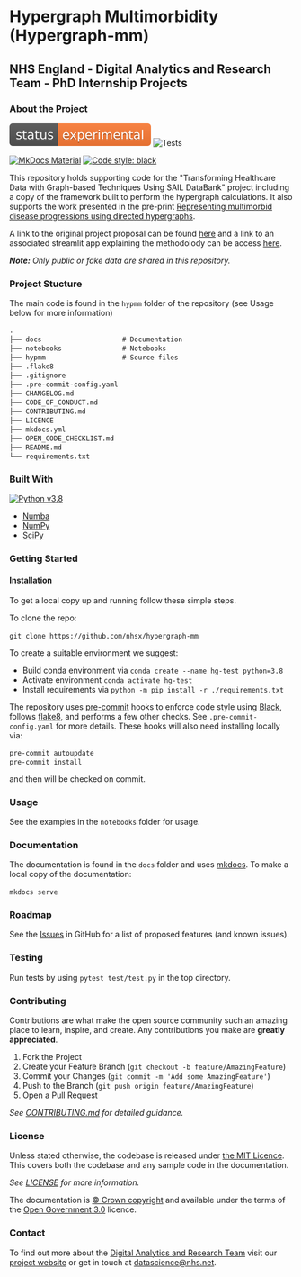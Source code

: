 # Hypergraph Multimorbidity (Hypergraph-mm)
## NHS England -  Digital Analytics and Research Team - PhD Internship Projects

### About the Project

[![status: experimental](https://github.com/GIScience/badges/raw/master/status/experimental.svg)](https://github.com/GIScience/badges#experimental)
![Tests](https://github.com/nhsx/hypergraph-mm/actions/workflows/tests.yml/badge.svg)

[![MkDocs Material](https://img.shields.io/badge/style-MkDocs%20Material-darkblue "Markdown Style: MkDocs")](https://squidfunk.github.io/mkdocs-material/reference/)
[![Code style: black](https://img.shields.io/badge/code%20style-black-000000.svg)](https://github.com/psf/black)


This repository holds supporting code for the "Transforming Healthcare Data with Graph-based Techniques Using SAIL DataBank" project including a copy of the framework built to perform the hypergraph calculations.  It also supports the work presented in the pre-print [Representing multimorbid disease progressions using directed hypergraphs](https://doi.org/10.1101/2023.08.31.23294903).

A link to the original project proposal can be found [here](https://nhsx.github.io/nhsx-internship-projects/) and a link to an associated streamlit app explaining the methodolody can be access [here](https://nhsx-hypergraphical-streamlit-hypergraphs-hklixt.streamlit.app/).

_**Note:** Only public or fake data are shared in this repository._

### Project Stucture

The main code is found in the `hypmm` folder of the repository (see Usage below for more information)

```
.
├── docs                    # Documentation
├── notebooks               # Notebooks
├── hypmm                   # Source files
├── .flake8
├── .gitignore
├── .pre-commit-config.yaml
├── CHANGELOG.md
├── CODE_OF_CONDUCT.md
├── CONTRIBUTING.md
├── LICENCE
├── mkdocs.yml
├── OPEN_CODE_CHECKLIST.md
├── README.md
└── requirements.txt
```

### Built With

[![Python v3.8](https://img.shields.io/badge/python-v3.8-blue.svg)](https://www.python.org/downloads/release/python-380/)
- [Numba](https://numba.pydata.org/)
- [NumPy](https://numpy.org/)
- [SciPy](https://scipy.org/)

### Getting Started

#### Installation

To get a local copy up and running follow these simple steps.

To clone the repo:

`git clone https://github.com/nhsx/hypergraph-mm`

To create a suitable environment we suggest:
- Build conda environment via `conda create --name hg-test python=3.8`
- Activate environment `conda activate hg-test`
- Install requirements via `python -m pip install -r ./requirements.txt`

The repository uses [pre-commit](https://pre-commit.com) hooks to enforce code style using [Black](https://github.com/psf/black), follows [flake8](https://github.com/PyCQA/flake8), and performs a few other checks.  See `.pre-commit-config.yaml` for more details. These hooks will also need installing locally via:

```{bash}
pre-commit autoupdate
pre-commit install
```

and then will be checked on commit.

### Usage
See the examples in the `notebooks` folder for usage.

### Documentation
The documentation is found in the `docs` folder and uses [mkdocs](https://www.mkdocs.org/).  To make a local copy of the documentation:

`mkdocs serve`

### Roadmap

See the [Issues](https://github.com/nhsx/hypergraph-mm/issues) in GitHub for a list of proposed features (and known issues).

### Testing

Run tests by using `pytest test/test.py` in the top directory.

### Contributing

Contributions are what make the open source community such an amazing place to learn, inspire, and create. Any contributions you make are **greatly appreciated**.

1. Fork the Project
2. Create your Feature Branch (`git checkout -b feature/AmazingFeature`)
3. Commit your Changes (`git commit -m 'Add some AmazingFeature'`)
4. Push to the Branch (`git push origin feature/AmazingFeature`)
5. Open a Pull Request

_See [CONTRIBUTING.md](./CONTRIBUTING.md) for detailed guidance._

### License

Unless stated otherwise, the codebase is released under [the MIT Licence][mit].
This covers both the codebase and any sample code in the documentation.

_See [LICENSE](./LICENSE) for more information._

The documentation is [© Crown copyright][copyright] and available under the terms
of the [Open Government 3.0][ogl] licence.

[mit]: LICENCE
[copyright]: http://www.nationalarchives.gov.uk/information-management/re-using-public-sector-information/uk-government-licensing-framework/crown-copyright/
[ogl]: http://www.nationalarchives.gov.uk/doc/open-government-licence/version/3/

### Contact

To find out more about the [Digital Analytics and Research Team](https://www.nhsx.nhs.uk/key-tools-and-info/nhsx-analytics-unit/) visit our [project website](https://nhsx.github.io/AnalyticsUnit/projects.html) or get in touch at [datascience@nhs.net](mailto:datascience@nhs.net).

<!-- ### Acknowledgements -->

